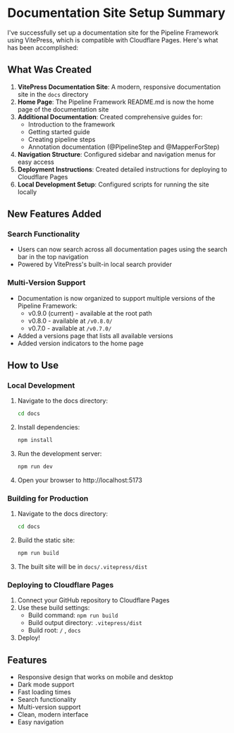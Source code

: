 # Documentation Site Setup Summary

I've successfully set up a documentation site for the Pipeline Framework using VitePress, which is compatible with Cloudflare Pages. Here's what has been accomplished:

## What Was Created

1. **VitePress Documentation Site**: A modern, responsive documentation site in the `docs` directory
2. **Home Page**: The Pipeline Framework README.md is now the home page of the documentation site
3. **Additional Documentation**: Created comprehensive guides for:
   - Introduction to the framework
   - Getting started guide
   - Creating pipeline steps
   - Annotation documentation (@PipelineStep and @MapperForStep)
4. **Navigation Structure**: Configured sidebar and navigation menus for easy access
5. **Deployment Instructions**: Created detailed instructions for deploying to Cloudflare Pages
6. **Local Development Setup**: Configured scripts for running the site locally

## New Features Added

### Search Functionality
- Users can now search across all documentation pages using the search bar in the top navigation
- Powered by VitePress's built-in local search provider

### Multi-Version Support
- Documentation is now organized to support multiple versions of the Pipeline Framework:
  - v0.9.0 (current) - available at the root path
  - v0.8.0 - available at `/v0.8.0/`
  - v0.7.0 - available at `/v0.7.0/`
- Added a versions page that lists all available versions
- Added version indicators to the home page

## How to Use

### Local Development

1. Navigate to the docs directory:
   ```bash
   cd docs
   ```

2. Install dependencies:
   ```bash
   npm install
   ```

3. Run the development server:
   ```bash
   npm run dev
   ```

4. Open your browser to http://localhost:5173

### Building for Production

1. Navigate to the docs directory:
   ```bash
   cd docs
   ```

2. Build the static site:
   ```bash
   npm run build
   ```

3. The built site will be in `docs/.vitepress/dist`

### Deploying to Cloudflare Pages

1. Connect your GitHub repository to Cloudflare Pages
2. Use these build settings:
   - Build command: `npm run build`
   - Build output directory: `.vitepress/dist`
   - Build root: `/` , `docs`
3. Deploy!

## Features

- Responsive design that works on mobile and desktop
- Dark mode support
- Fast loading times
- Search functionality
- Multi-version support
- Clean, modern interface
- Easy navigation
